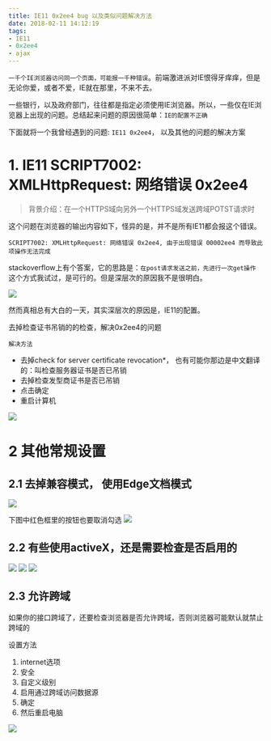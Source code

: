 ```yaml
---
title: IE11 0x2ee4 bug 以及类似问题解决方法
date: 2018-02-11 14:12:19
tags:
- IE11
- 0x2ee4
- ajax
---
```


`一千个IE浏览器访问同一个页面，可能报一千种错误`。前端激进派对IE恨得牙痒痒，但是无论你爱，或者不爱，IE就在那里，不来不去。

一些银行，以及政府部门，往往都是指定必须使用IE浏览器。所以，一些仅在IE浏览器上出现的问题。总结起来问题的原因很简单：`IE的配置不正确`

下面就将一个我曾经遇到的问题: `IE11 0x2ee4`， 以及其他的问题的解决方案

# 1. IE11 SCRIPT7002: XMLHttpRequest: 网络错误 0x2ee4

> 背景介绍：在一个HTTPS域向另外一个HTTPS域发送跨域POTST请求时

这个问题在浏览器的输出内容如下，怪异的是，并不是所有IE11都会报这个错误。

```
SCRIPT7002: XMLHttpRequest: 网络错误 0x2ee4, 由于出现错误 00002ee4 而导致此项操作无法完成
```

stackoverflow上有个答案，它的思路是：`在post请求发送之前，先进行一次get操作` 这个方式我试过，是可行的。但是深层次的原因我不是很明白。


![](http://p3alsaatj.bkt.clouddn.com/20180211141321_kcU1Mh_Screenshot.jpeg)


然而真相总有大白的一天，其实深层次的原因是，IE11的配置。

去掉检查证书吊销的的检查，解决0x2ee4的问题

`解决方法`
- 去掉check for server certificate revocation*， 也有可能你那边是中文翻译的：叫检查服务器证书是否已吊销
- 去掉检查发型商证书是否已吊销
- 点击确定
- 重启计算机

![](http://p3alsaatj.bkt.clouddn.com/20180211141332_EzU6Hs_Screenshot.jpeg)

# 2 其他常规设置

## 2.1 去掉兼容模式， 使用Edge文档模式

![](http://p3alsaatj.bkt.clouddn.com/20180211141344_ctLchE_Screenshot.jpeg)

下图中红色框里的按钮也要取消勾选
![](http://p3alsaatj.bkt.clouddn.com/20180211141353_182pMj_Screenshot.jpeg)

## 2.2 有些使用activeX，还是需要检查是否启用的
![](http://p3alsaatj.bkt.clouddn.com/20180211141403_eM2ajd_Screenshot.jpeg)
![](http://p3alsaatj.bkt.clouddn.com/20180211141414_8gyYUu_Screenshot.jpeg)
![](http://p3alsaatj.bkt.clouddn.com/20180211141427_CeMrwH_Screenshot.jpeg)

## 2.3 允许跨域
如果你的接口跨域了，还要检查浏览器是否允许跨域，否则浏览器可能默认就禁止跨域的

设置方法 
1. internet选项 
2. 安全 
3. 自定义级别 
4. 启用通过跨域访问数据源 
5. 确定 
6. 然后重启电脑

![](http://p3alsaatj.bkt.clouddn.com/20180211141443_fV3amH_Screenshot.jpeg)
